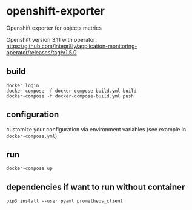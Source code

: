 # openshift-exporter

Openshift exporter for objects metrics

Openshift version 3.11 with operator: https://github.com/integr8ly/application-monitoring-operator/releases/tag/v1.5.0


## build

~~~~
docker login
docker-compose -f docker-compose-build.yml build
docker-compose -f docker-compose-build.yml push
~~~~

## configuration

customize your configuration via environment variables (see example in `docker-compose.yml`)

## run

~~~~
docker-compose up
~~~~

## dependencies if want to run without container

~~~~
pip3 install --user pyaml prometheus_client
~~~~

